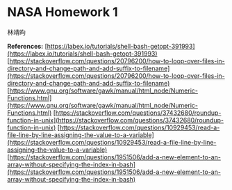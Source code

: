 # NASA Homework 1

林靖昀

**References:**
[https://labex.io/tutorials/shell-bash-getopt-391993](https://labex.io/tutorials/shell-bash-getopt-391993)
[https://stackoverflow.com/questions/20796200/how-to-loop-over-files-in-directory-and-change-path-and-add-suffix-to-filename](https://stackoverflow.com/questions/20796200/how-to-loop-over-files-in-directory-and-change-path-and-add-suffix-to-filename)
[https://www.gnu.org/software/gawk/manual/html_node/Numeric-Functions.html](https://www.gnu.org/software/gawk/manual/html_node/Numeric-Functions.html)
[https://stackoverflow.com/questions/37432680/roundup-function-in-unix](https://stackoverflow.com/questions/37432680/roundup-function-in-unix)
[https://stackoverflow.com/questions/10929453/read-a-file-line-by-line-assigning-the-value-to-a-variable](https://stackoverflow.com/questions/10929453/read-a-file-line-by-line-assigning-the-value-to-a-variable)
[https://stackoverflow.com/questions/1951506/add-a-new-element-to-an-array-without-specifying-the-index-in-bash](https://stackoverflow.com/questions/1951506/add-a-new-element-to-an-array-without-specifying-the-index-in-bash)